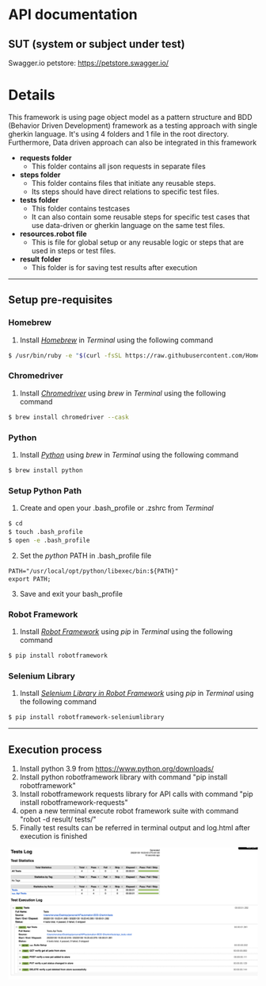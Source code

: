 # API documentation

## SUT (system or subject under test)
Swagger.io petstore: https://petstore.swagger.io/

# Details
This framework is using page object model as a pattern structure and BDD (Behavior Driven Development) framework as a testing approach with single gherkin language. It's using 4 folders and 1 file in the root directory.
Furthermore, Data driven approach can also be integrated in this framework
* **requests folder**
    * This folder contains all json requests in separate files
* **steps folder**
    * This folder contains files that initiate any reusable steps.
    * Its steps should have direct relations to specific test files.
* **tests folder**
    * This folder contains testcases
    * It can also contain some reusable steps for specific test cases that use data-driven or gherkin language on the same test files.
* **resources.robot file**
    * This is file for global setup or any reusable logic or steps that are used in steps or test files.
* **result folder**
    * This folder is for saving test results after execution

---

## Setup pre-requisites
### Homebrew
1. Install _[Homebrew](https://brew.sh/)_ in _Terminal_ using the following command
  ```sh
  $ /usr/bin/ruby -e "$(curl -fsSL https://raw.githubusercontent.com/Homebrew/install/master/install)"
  ```

### Chromedriver
1. Install _[Chromedriver](https://chromedriver.chromium.org/)_ using _brew_ in _Terminal_ using the following command
  ```sh
  $ brew install chromedriver --cask
  ```

### Python
1. Install _[Python](https://www.python.org/)_ using _brew_ in _Terminal_ using the following command
  ```sh
  $ brew install python
  ```

### Setup Python Path
1. Create and open your .bash_profile or .zshrc from _Terminal_
  ```sh
  $ cd
  $ touch .bash_profile
  $ open -e .bash_profile
  ```
2. Set the _python_ PATH in .bash_profile file
  ```
  PATH="/usr/local/opt/python/libexec/bin:${PATH}"
  export PATH;
  ```
3. Save and exit your bash_profile

### Robot Framework
1. Install _[Robot Framework](https://robotframework.org/)_ using _pip_ in _Terminal_ using the following command
  ```sh
  $ pip install robotframework
  ```

### Selenium Library
1. Install _[Selenium Library in Robot Framework](https://github.com/robotframework/SeleniumLibrary)_ using _pip_ in _Terminal_ using the following command
  ```sh
  $ pip install robotframework-seleniumlibrary
  ```

---

## Execution process
1. Install python 3.9 from https://www.python.org/downloads/
2. Install python robotframework library with command "pip install robotframework"
3. Install robotframework requests library for API calls with command "pip install robotframework-requests"
4. open a new terminal execute robot framework suite with command "robot -d result/ tests/"
5. Finally test results can be referred in terminal output and log.html after execution is finished

![img.png](img.png)
